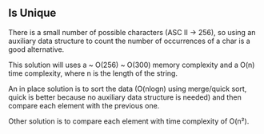 ## Is Unique

There is a small number of possible characters (ASC II -> 256), so using an auxiliary data structure to count the number
of occurrences of a char is a good alternative.

This solution will uses a ~ O(256) ~ O(300) memory complexity and a O(n) time complexity, where n is the length of the string.

An in place solution is to sort the data (O(nlogn) using merge/quick sort, quick is better because no auxiliary data
structure is needed) and then compare each element with the previous one.

Other solution is to compare each element with time complexity of O(n²).
